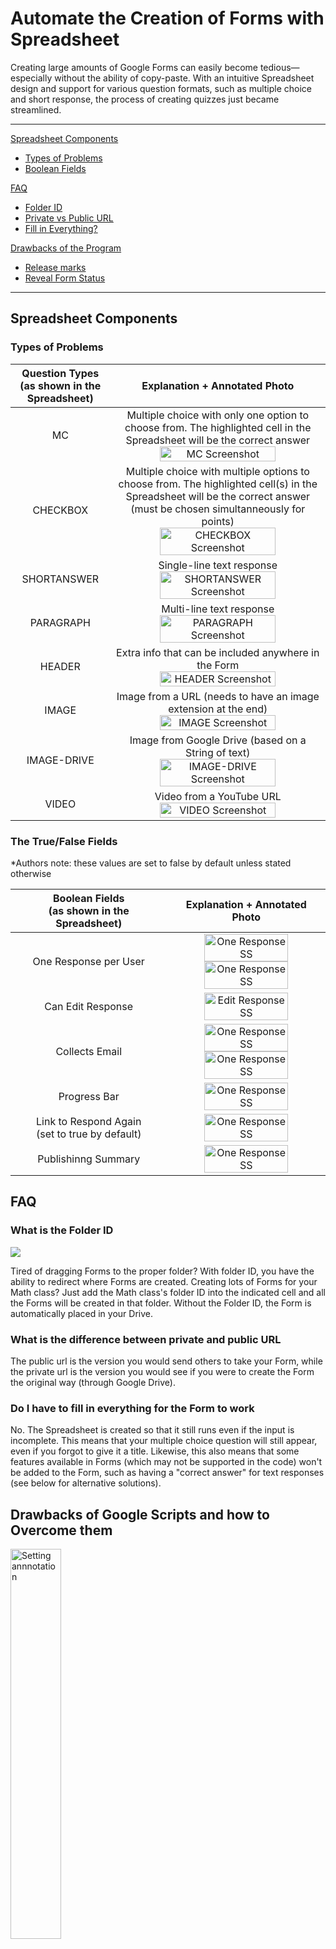 # Automate the Creation of Forms with Spreadsheet

Creating large amounts of Google Forms can easily become tedious—especially without the ability of copy-paste. With an intuitive Spreadsheet design and support for various question formats, such as multiple choice and short response, the process of creating quizzes just became streamlined.

---

[Spreadsheet Components](#Spreadsheet-components)
- [Types of Problems](#Types-of-Problems)
- [Boolean Fields](#The-True/False-Fields)

[FAQ](#FAQ)
- [Folder ID](#What-is-the-Folder-ID)
- [Private vs Public URL](#-What-is-the-difference-between-private-and-public-URL)
- [Fill in Everything?](#Do-I-have-to-fill-in-everything-for-the-Form-to-work)

[Drawbacks of the Program](#Drawbacks-of-Google-Scripts-and-how-to-Overcome-them)
- [Release marks](#Releasing-marks-immediately-after-submission)
- [Reveal Form Status](#Revealing-other-information-about-Form-status-(point-values-&-question-status))

---

## Spreadsheet Components

### Types of Problems

| Question Types<br>(as shown in the Spreadsheet) | Explanation + Annotated Photo |
|:-:|:-:|
| MC | Multiple choice with only one option to choose from. The highlighted cell in the Spreadsheet will be the correct answer<br><img src="https://imgur.com/cXtwK86.jpg" alt="MC Screenshot" height=75%>|
| CHECKBOX | Multiple choice with multiple options to choose from. The highlighted cell(s) in the Spreadsheet will be the correct answer (must be chosen simultanneously for points)<br><img src="https://imgur.com/MWPW1Pm.jpg" alt="CHECKBOX Screenshot" height=75%> |
| SHORTANSWER | Single-line text response<br><img src="https://imgur.com/CervVug.jpg" alt="SHORTANSWER Screenshot" height=75%> |
| PARAGRAPH | Multi-line text response<br><img src="https://imgur.com/EmsrPKO.jpg" alt="PARAGRAPH Screenshot" height=75%> |
| HEADER | Extra info that can be included anywhere in the Form<br><img src="https://imgur.com/RmCzgic.jpg" alt="HEADER Screenshot" height=75%> |
| IMAGE | Image from a URL (needs to have an image extension at the end)<br><img src="https://imgur.com/fpDJ5jB.jpg" alt="IMAGE Screenshot" height=75%> |
| IMAGE-DRIVE | Image from Google Drive (based on a String of text)<br><img src="https://imgur.com/iX3wxD6.jpg" alt="IMAGE-DRIVE Screenshot" height=75%> |
| VIDEO | Video from a YouTube URL<br><img src="https://imgur.com/UNzGQ0p.jpg" alt="VIDEO Screenshot" height=75%> |

### The True/False Fields

*Authors note: these values are set to false by default unless stated otherwise

| Boolean Fields<br>(as shown in the Spreadsheet) | Explanation + Annotated Photo |
|:-:|:-:|
| One Response per User | <img src="https://imgur.com/xjGHJld.png" alt="One Response SS" height=75%><br><img src="https://imgur.com/sl25pFm.png" alt="One Response SS" height=75%> |
| Can Edit Response | <img src="https://imgur.com/rzTJje0.png" alt ="Edit Response SS" height =75%> |
| Collects Email | <img src="https://imgur.com/3bgDAl6.png" alt="One Response SS" height=75%><br><img src="https://imgur.com/t29svLF.png" alt="One Response SS" height=75%> |
| Progress Bar | <img src="https://imgur.com/v98VDbV.png" alt="One Response SS" height=75%> |
| Link to Respond Again<br>(set to true by default) | <img src="https://imgur.com/mRTH1od.png" alt="One Response SS" height=75%> |
| Publishinng Summary | <img src="https://imgur.com/yEhXXyp.png" alt="One Response SS" height=75%> |

## FAQ

### What is the Folder ID

<img src="https://imgur.com/zMFbFIS.png">

Tired of dragging Forms to the proper folder? With folder ID, you have the ability to redirect where Forms are created. Creating lots of Forms for your Math class? Just add the Math class's folder ID into the indicated cell and all the Forms will be created in that folder. Without the Folder ID, the Form is automatically placed in your Drive.

### What is the difference between private and public URL

The public url is the version you would send others to take your Form, while the private url is the version you would see if you were to create the Form the original way (through Google Drive).

### Do I have to fill in everything for the Form to work

No. The Spreadsheet is created so that it still runs even if the input is incomplete. This means that your multiple choice question will still appear, even if you forgot to give it a title. Likewise, this also means that some features available in Forms (which may not be supported in the code) won't be added to the Form, such as having a "correct answer" for text responses (see below for alternative solutions).

## Drawbacks of Google Scripts and how to Overcome them

<img src="https://imgur.com/N9WL7BA.png" alt="Setting annnotation" height=40%>

### Releasing marks immediately after submission

Google Scripts has many boolean fields, but releasing marks immediately after submission isn't one of them ): The only way to include this option is to manually check the option in the private Form > Settings > Quizzes > "Releasse mark immediately after each submission". Doing so will allow the test taker to see their response, as well as the feedback that was set for that question (depending on whether they answerd it properly or not).

### Revealing other information about Form status (point values & question status)

If you want the respondent to see the point values you assigned for question, you will have to manually check that. The same goes for revealing if they can see missed questions and correct answers. These are features which are sadly unavailable in Google Scripts and have to be done manually ):

<!-- 
- include images in MC      
- answer for text responses
- linnk to demo spreadsheet
- link to youtube video
-->
